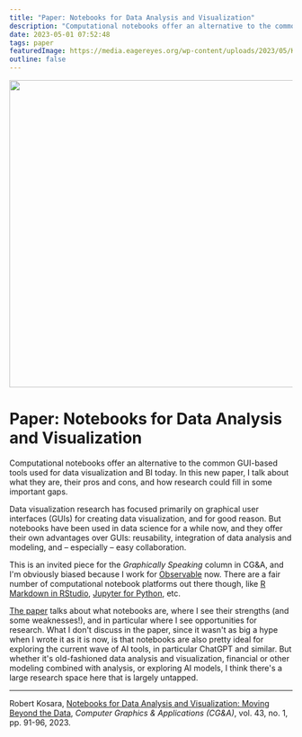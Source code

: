 ```yaml
---
title: "Paper: Notebooks for Data Analysis and Visualization"
description: "Computational notebooks offer an alternative to the common GUI-based tools used for data visualization and BI today. In this new paper, I talk about what they are, their pros and cons, and how research could fill in some important gaps."
date: 2023-05-01 07:52:48
tags: paper
featuredImage: https://media.eagereyes.org/wp-content/uploads/2023/05/Kosara-CGA-2023-thumb.png
outline: false
---
```


<p align="center"><img src="https://media.eagereyes.org/wp-content/uploads/2023/05/Kosara-CGA-2023-thumb.png" width="600" height="547" /></p>

# Paper: Notebooks for Data Analysis and Visualization

Computational notebooks offer an alternative to the common GUI-based tools used for data visualization and BI today. In this new paper, I talk about what they are, their pros and cons, and how research could fill in some important gaps.

Data visualization research has focused primarily on graphical user interfaces (GUIs) for creating data visualization, and for good reason. But notebooks have been used in data science for a while now, and they offer their own advantages over GUIs: reusability, integration of data analysis and modeling, and – especially – easy collaboration.

This is an invited piece for the <em>Graphically Speaking</em> column in CG&amp;A, and I'm obviously biased because I work for <a href="https://observablehq.com/">Observable</a> now. There are a fair number of computational notebook platforms out there though, like <a href="https://rmarkdown.rstudio.com/lesson-10.html">R Markdown in RStudio</a>, <a href="https://jupyter.org">Jupyter for Python</a>, etc.

<a href="/publications/Kosara-CGA-2023">The paper</a> talks about what notebooks are, where I see their strengths (and some weaknesses!), and in particular where I see opportunities for research. What I don't discuss in the paper, since it wasn't as big a hype when I wrote it as it is now, is that notebooks are also pretty ideal for exploring the current wave of AI tools, in particular ChatGPT and similar. But whether it's old-fashioned data analysis and visualization, financial or other modeling combined with analysis, or exploring AI models, I think there's a large research space here that is largely untapped.

<hr class="wp-block-separator has-alpha-channel-opacity"/>

Robert Kosara, <a href="/publications/Kosara-CGA-2023">Notebooks for Data Analysis and Visualization: Moving Beyond the Data</a>, <em>Computer Graphics &amp; Applications (CG&amp;A)</em>, vol. 43, no. 1, pp. 91-96, 2023.


<PostedBy />


